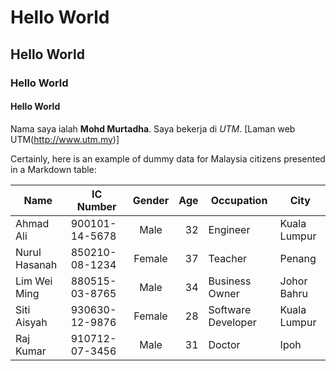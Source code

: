 # Hello World
## Hello World
### Hello World
#### Hello World

Nama saya ialah **Mohd Murtadha**. Saya bekerja di *UTM*. [Laman web UTM(http://www.utm.my)]

Certainly, here is an example of dummy data for Malaysia citizens presented in a Markdown table:


| Name           | IC Number      | Gender | Age | Occupation           | City       |
|----------------|----------------|:--------:|-----:|----------------------|------------|
| Ahmad Ali      | 900101-14-5678 | Male   | 32  | Engineer             | Kuala Lumpur|
| Nurul Hasanah  | 850210-08-1234 | Female | 37  | Teacher              | Penang     |
| Lim Wei Ming   | 880515-03-8765 | Male   | 34  | Business Owner       | Johor Bahru |
| Siti Aisyah    | 930630-12-9876 | Female | 28  | Software Developer   | Kuala Lumpur|
| Raj Kumar      | 910712-07-3456 | Male   | 31  | Doctor               | Ipoh       |



